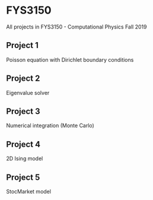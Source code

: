 # FYS3150
All projects in FYS3150 - Computational Physics Fall 2019

## Project 1
Poisson equation with Dirichlet boundary conditions

## Project 2
Eigenvalue solver

## Project 3
Numerical integration (Monte Carlo)

## Project 4
2D Ising model

## Project 5
StocMarket model
